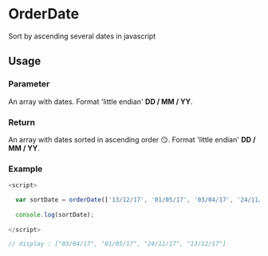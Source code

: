 # OrderDate
Sort by ascending several dates in javascript

## Usage

### Parameter

An array with dates. Format 'little endian' **DD / MM / YY**.

### Return

An array with dates sorted in ascending order :smirk:. Format 'little endian' **DD / MM / YY**.

### Example

``` js
<script>

  var sortDate = orderDate(['13/12/17', '01/05/17', '03/04/17', '24/11/17']);
  
  console.log(sortDate);
  
</script>

// display : ["03/04/17", "01/05/17", "24/11/17", "13/12/17"]
```


